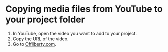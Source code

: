 # Copying media files from YouTube to your project folder

1. In YouTube, open the video you want to add to your project.
2. Copy the URL of the video.
3. Go to [Offliberty.com]().